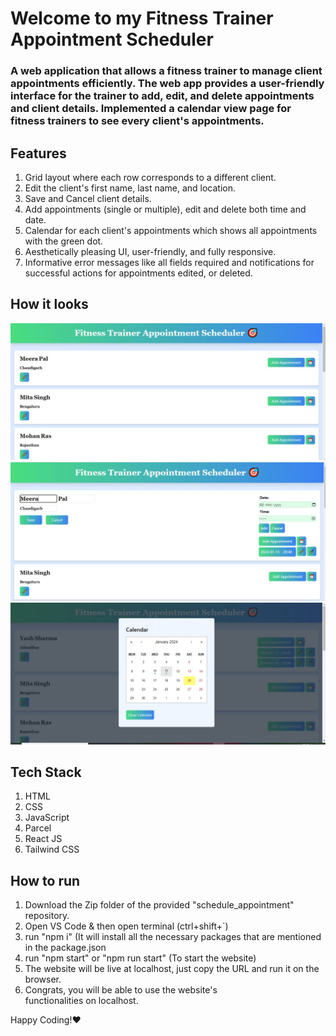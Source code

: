 # Welcome to my Fitness Trainer Appointment Scheduler
### A web application that allows a fitness trainer to manage client appointments efficiently. The web app provides a user-friendly interface for the trainer to add, edit, and delete appointments and client details. Implemented a calendar view page for fitness trainers to see every client's appointments.

## Features
1) Grid layout where each row corresponds to a different client.
2) Edit the client's first name, last name, and location.
3) Save and Cancel client details.
4) Add appointments (single or multiple), edit and delete both time and date.
5) Calendar for each client's appointments which shows all appointments with the green dot.
6) Aesthetically pleasing UI, user-friendly, and fully responsive.
6) Informative error messages like all fields required and notifications for successful actions for appointments edited, or deleted.

## How it looks 
![HomePage](./src/images/3.jpg)
![HomePage](./src/images/2.jpg) 
![HomePage](./src/images/1.jpg)

## Tech Stack
1) HTML
2) CSS
3) JavaScript
4) Parcel
5) React JS
6) Tailwind CSS

## How to run
1) Download the Zip folder of the provided "schedule_appointment" repository.
2) Open VS Code & then open terminal (ctrl+shift+`)
3) run "npm i" (It will install all the necessary packages that are mentioned in the package.json
4) run "npm start" or "npm run start" (To start the website)
6) The website will be live at localhost, just copy the URL and run it on the browser.
7) Congrats, you will be able to use the website's functionalities on localhost.

Happy Coding!❤
